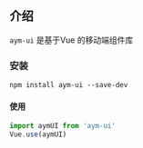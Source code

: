 ## 介绍

`aym-ui` 是基于Vue 的移动端组件库
 
### 安装
 
```
npm install aym-ui --save-dev
```

#### 使用

```javascript
import aymUI from 'aym-ui' 
Vue.use(aymUI) 

```
